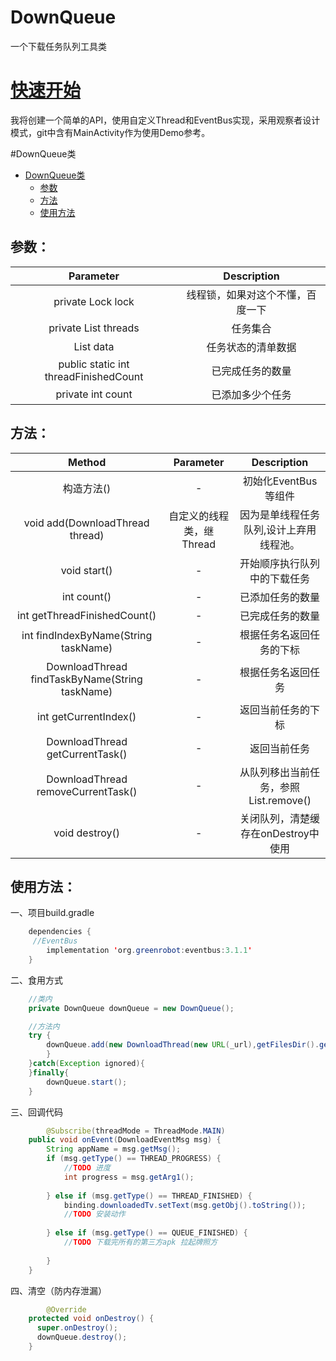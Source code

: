 # DownQueue
一个下载任务队列工具类
# [快速开始](https://github.com/Vurtex/DownQueue)

我将创建一个简单的API，使用自定义Thread和EventBus实现，采用观察者设计模式，git中含有MainActivity作为使用Demo参考。

#DownQueue类


- [DownQueue类](#downqueue类)    
  - [参数](#参数)    
  - [方法](#方法)    
  - [使用方法](#使用方法)

## 参数：

|               Parameter               |           Description            |
| :-----------------------------------: | :------------------------------: |
|           private Lock lock           | 线程锁，如果对这个不懂，百度一下 |
| private List<DownloadThread> threads  |             任务集合             |
|           List<String> data           |        任务状态的清单数据        |
| public static int threadFinishedCount |         已完成任务的数量         |
|           private int count           |         已添加多少个任务         |


## 方法：

|                 Method                          |        Parameter         |               Description               |
| :-------------------------------------:         | :----------------------: | :-------------------------------------: |
|               构造方法()                         |            -             |          初始化EventBus等组件             |
|   void add(DownloadThread thread)               | 自定义的线程类，继Thread    |   因为是单线程任务队列,设计上弃用线程池。          |
|   void start()                                  |            -             |   开始顺序执行队列中的下载任务           |
|   int count()                                   |            -             |   已添加任务的数量              |
|   int getThreadFinishedCount()                  |            -             |   已完成任务的数量              |
|   int findIndexByName(String taskName)          |            -             |   根据任务名返回任务的下标      |
|   DownloadThread findTaskByName(String taskName)|            -             |   根据任务名返回任务       |
|   int getCurrentIndex()                         |            -             |   返回当前任务的下标       |
|   DownloadThread getCurrentTask()               |            -             |   返回当前任务       |
|   DownloadThread removeCurrentTask()            |            -             |   从队列移出当前任务，参照List.remove()       |
|   void destroy()                                |            -             |   关闭队列，清楚缓存在onDestroy中使用       |

## 使用方法：

一、项目build.gradle

```java
    dependencies {
     //EventBus
        implementation 'org.greenrobot:eventbus:3.1.1'
    }
```

二、食用方式

```java
    //类内
    private DownQueue downQueue = new DownQueue();

    //方法内
    try {
        downQueue.add(new DownloadThread(new URL(_url),getFilesDir().getAbsolutePath() + 									File.separator +ruantanzhen_apkName + ".apk"));
        }
    }catch(Exception ignored){
    }finally{
        downQueue.start();
    }

```

三、回调代码

```java
 		@Subscribe(threadMode = ThreadMode.MAIN)
    public void onEvent(DownloadEventMsg msg) {
        String appName = msg.getMsg();
        if (msg.getType() == THREAD_PROGRESS) {
          	//TODO 进度
            int progress = msg.getArg1();
           
        } else if (msg.getType() == THREAD_FINISHED) {
            binding.downloadedTv.setText(msg.getObj().toString());
            //TODO 安装动作
          	
        } else if (msg.getType() == QUEUE_FINISHED) {
            //TODO 下载完所有的第三方apk 拉起牌照方
            
        }
    }
```

四、清空（防内存泄漏）

```java
 		@Override
    protected void onDestroy() {
      super.onDestroy();
      downQueue.destroy();
    }
```

